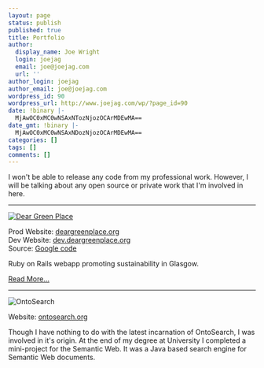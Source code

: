 ```yaml
---
layout: page
status: publish
published: true
title: Portfolio
author:
  display_name: Joe Wright
  login: joejag
  email: joe@joejag.com
  url: ''
author_login: joejag
author_email: joe@joejag.com
wordpress_id: 90
wordpress_url: http://www.joejag.com/wp/?page_id=90
date: !binary |-
  MjAwOC0xMC0wNSAxNTozNjozOCArMDEwMA==
date_gmt: !binary |-
  MjAwOC0xMC0wNSAxNDozNjozOCArMDEwMA==
categories: []
tags: []
comments: []
---
```

<p>I won't be able to release any code from my professional work.  However, I will be talking about any open source or private work that I'm involved in here.</p>
<hr />
<p><a href="http://www.joejag.com/wp/?page_id=91"><img src="/i/port/greenmap_2.png" alt="Dear Green Place" /></a></p>
<p>Prod Website: <a href="http://deargreenplace.org">deargreenplace.org</a><br />
Dev Website: <a href="http://dev.deargreenplace.org">dev.deargreenplace.org</a><br />
Source: <a href="http://code.google.com/p/glasgow-green-map/">Google code</a></p>
<p>Ruby on Rails webapp promoting sustainability in Glasgow.</p>
<p><a href="http://www.joejag.com/wp/?page_id=91">Read More...</a></p>
<hr />
<p><img src="/i/ontosearch.png" alt="OntoSearch" /></p>
<p>Website: <a href="http://www.ontosearch.org">ontosearch.org</a></p>
<p>Though I have nothing to do with the latest incarnation of OntoSearch, I was involved in it's origin.  At the end of my degree at University I completed a mini-project for the Semantic Web.  It was a Java based search engine for Semantic Web documents.</p>
